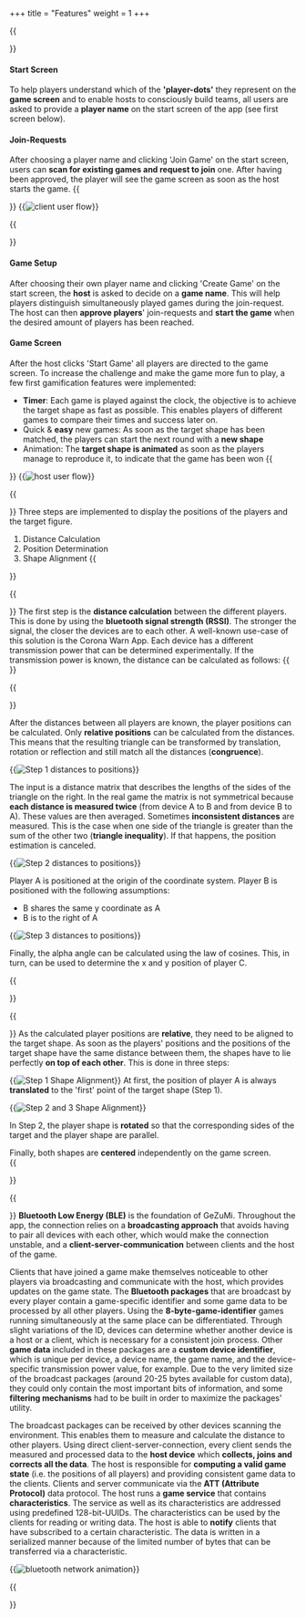 +++
title = "Features"
weight = 1
+++


{{<section title="Start and Client Screen" >}}

#### Start Screen
To help players understand which of the **'player-dots'** they represent on the **game screen** and to enable hosts to consciously build teams, all users are asked to provide a **player name** on the start screen of the app (see first screen below).


#### Join-Requests
After choosing a player name and clicking 'Join Game' on the start screen, users can **scan for existing games and request to join** one. After having been approved, the player will see the game screen as soon as the host starts the game.
{{</section>}}
{{<image src="client-flow.svg" alt="client user flow" >}}


{{<section title="Host and Game Screen" >}}
#### Game Setup
After choosing their own player name and clicking 'Create Game' on the start screen, the **host** is asked to decide on a **game name**. This will help players distinguish simultaneously played games during the join-request. The host can then **approve players**' join-requests and **start the game** when the desired amount of players has been reached.

#### Game Screen
After the host clicks 'Start Game' all players are directed to the game screen.
To increase the challenge and make the game more fun to play, a few first gamification features were implemented:
- **Timer**: Each game is played against the clock, the objective is to achieve the target shape as fast as possible. This enables players of different games to compare their times and success later on.
- Quick & **easy** new games: As soon as the target shape has been matched, the players can start the next round with a **new shape**
- Animation: The **target shape is animated** as soon as the players manage to reproduce it, to indicate that the game has been won 
{{</section>}}
{{<image src="host-flow.svg" alt="host user flow" >}}



{{<section title="How does this work?">}}
Three steps are implemented to display the positions of the players and the target figure.

1. Distance Calculation
2. Position Determination
3. Shape Alignment
{{</section>}}

{{<section title="1. Distance Calculation">}}
The first step is the **distance calculation** between the different players. This is done by using the **bluetooth signal strength (RSSI)**. The stronger the signal, the closer the devices are to each other. A well-known use-case of this solution is the Corona Warn App. Each device has a different transmission power that can be determined experimentally. If the transmission power is known, the distance can be calculated as follows: 
{{</section>}}

<script src="https://gist.github.com/lenavollmer/8021bb0bc10247d222fce63e3c8f61ef.js?file=DistanceCalculation.kt"></script>

{{<section title="2. Position Estimation">}}

After the distances between all players are known, the player positions can be calculated. Only **relative positions** can be calculated from the distances. This means that the resulting triangle can be transformed by translation, rotation or reflection and still match all the distances (**congruence**).

{{<image src="distance-to-position-1.svg" alt="Step 1 distances to positions" >}}

The input is a distance matrix that describes the lengths of the sides of the triangle on the right. In the real game the matrix is not symmetrical because **each distance is measured twice** (from device A to B and from device B to A). These values are then averaged. Sometimes **inconsistent distances** are measured. This is the case when one side of the triangle is greater than the sum of the other two (**triangle inequality**). If that happens, the position estimation is canceled. 

<!-- erklären warum distanzmatrix, werte gemittelt etc. wenn invalide distanzen wird es abgebrochen -->

{{<image src="distance-to-position-2.svg" alt="Step 2 distances to positions" >}}

Player A is positioned at the origin of the coordinate system. Player B is positioned with the following assumptions:
- B shares the same y coordinate as A
- B is to the right of A 


{{<image src="distance-to-position-3.svg" alt="Step 3 distances to positions" >}}

Finally, the alpha angle can be calculated using the law of cosines. This, in turn, can be used to determine the x and y position of player C. 

{{</section>}}


{{<section title="3. Shape Alignment">}}
As the calculated player positions are **relative**, they need to be aligned to the target shape. As soon as the players' positions and the positions of the target shape have the same distance between them, the shapes have to lie perfectly **on top of each other**.  This is done in three steps:


{{<image src="step-1.svg" alt="Step 1 Shape Alignment" >}}
At first, the position of player A is always **translated** to the 'first' point of the target shape (Step 1). 

{{<image src="step-2-3.svg" alt="Step 2 and 3 Shape Alignment" >}}

In Step 2, the player shape is **rotated** so that the corresponding sides of the target and the player shape are parallel. 

Finally, both shapes are **centered** independently on the game screen.  
{{</section>}}

{{<section title="Bluetooth Connection & Sending of Data">}}
**Bluetooth Low Energy (BLE)** is the foundation of GeZuMi. Throughout the app, the connection relies on a **broadcasting approach** that avoids having to pair all devices with each other, which would make the connection unstable, and a **client-server-communication** between clients and the host of the game.

Clients that have joined a game make themselves noticeable to other players via broadcasting and communicate with the host, which provides updates on the game state. The **Bluetooth packages** that are broadcast by every player contain a game-specific identifier and some game data to be processed by all other players. Using the **8-byte-game-identifier** games running simultaneously at the same place can be differentiated. Through slight variations of the ID, devices can determine whether another device is a host or a client, which is necessary for a consistent join process. Other **game data** included in these packages are a **custom device identifier**, which is unique per device, a device name, the game name, and the device-specific transmission power value, for example. Due to the very limited size of the broadcast packages (around 20-25 bytes available for custom data), they could only contain the most important bits of information, and some **filtering mechanisms** had to be built in order to maximize the packages' utility.

The broadcast packages can be received by other devices scanning the environment. This enables them to measure and calculate the distance to other players. Using direct client-server-connection, every client sends the measured and processed data to the **host device** which **collects, joins and corrects all the data**. The host is responsible for **computing a valid game state** (i.e. the positions of all players) and providing consistent game data to the clients. Clients and server communicate via the **ATT (Attribute Protocol)** data protocol. The host runs a **game service** that contains **characteristics**. The service as well as its characteristics are addressed using predefined 128-bit-UUIDs. The characteristics can be used by the clients for reading or writing data. The host is able to **notify** clients that have subscribed to a certain characteristic. The data is written in a serialized manner because of the limited number of bytes that can be transferred via a characteristic.


{{<image src="bluetooth.gif" alt="bluetooth network animation" >}}

{{</section>}}
